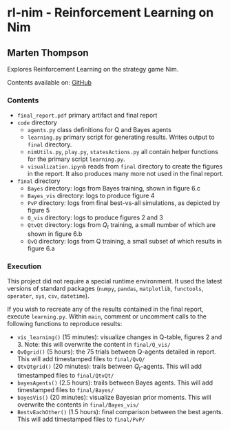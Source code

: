 # rl-nim - Reinforcement Learning on Nim

## Marten Thompson

Explores Reinforcement Learning on the strategy game Nim. 

Contents available on: <a href='https://github.com/MartenThompson/rl-nim.git'> GitHub </a>


### Contents
* `final_report.pdf` primary artifact and final report
* `code` directory
	* `agents.py` class definitions for Q and Bayes agents
	* `learning.py` primary script for generating results. Writes output to `final` directory.
	* `nimUtils.py`, `play.py`, `statesActions.py` all contain helper functions for the primary script `learning.py`.
	* `visualization.ipynb` reads from `final` directory to create the figures in the report. It also produces many more not used in the final report.
* `final` directory
	* `Bayes` directory: logs from Bayes training, shown in figure 6.c
	* `Bayes_vis` directory: logs to produce figure 4
	* `PvP` directory: logs from final best-vs-all simulations, as depicted by figure 5
	* `Q_vis` directory: logs to produce figures 2 and 3
	* `QtvQt` directory: logs from $Q_t$ training, a small number of which are shown in figure 6.b
	* `QvQ` directory: logs from Q training, a small subset of which results in figure 6.a



### Execution

This project did not require a special runtime environment. It used the latest versions of standard packages (`numpy`, `pandas`, `matplotlib`, `functools`, `operator`, `sys`, `csv`, `datetime`).

If you wish to recreate any of the results contained in the final report, execute `learning.py`. Within `main`, comment or uncomment calls to the following functions to reproduce results:

* `vis_learning()` (15 minutes): visualize changes in Q-table, figures 2 and 3. Note: this will overwrite the content in `final/Q_vis/`
* `QvQgrid()` (5 hours): the 75 trials between Q-agents detailed in report. This will add timestamped files to `final/QvQ/`
* `QtvQtgrid()` (20 minutes): trails between $Q_t$-agents. This will add timestamped files to `final/QtvQt/`
* `bayesAgents()` (2.5 hours): trails between Bayes agents. This will add timestamped files to `final/Bayes/`
* `bayesVis()` (20 minutes): visualize Bayesian prior moments. This will overwrite the contents in `final/Bayes_vis/`
* `BestvEachOther()` (1.5 hours): final comparison between the best agents. This will add timestamped files to `final/PvP/`
    
    
    
    
    
    
    
    
    
    
    